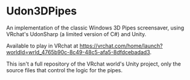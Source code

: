 # Udon3DPipes
An implementation of the classic Windows 3D Pipes screensaver, using VRchat's UdonSharp (a limited version of C#) and Unity.

Available to play in VRchat at https://vrchat.com/home/launch?worldId=wrld_4765b90c-8c49-48c5-afa5-8dfdcebadad3.

This isn't a full repository of the VRchat world's Unity project, only the source files that control the logic for the pipes.
